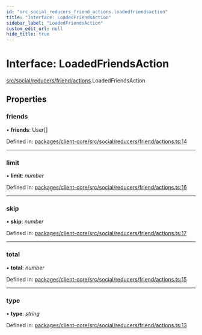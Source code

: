 ```yaml
---
id: "src_social_reducers_friend_actions.loadedfriendsaction"
title: "Interface: LoadedFriendsAction"
sidebar_label: "LoadedFriendsAction"
custom_edit_url: null
hide_title: true
---
```


# Interface: LoadedFriendsAction

[src/social/reducers/friend/actions](../modules/src_social_reducers_friend_actions.md).LoadedFriendsAction

## Properties

### friends

• **friends**: User[]

Defined in: [packages/client-core/src/social/reducers/friend/actions.ts:14](https://github.com/xr3ngine/xr3ngine/blob/77d12cea0/packages/client-core/src/social/reducers/friend/actions.ts#L14)

___

### limit

• **limit**: *number*

Defined in: [packages/client-core/src/social/reducers/friend/actions.ts:16](https://github.com/xr3ngine/xr3ngine/blob/77d12cea0/packages/client-core/src/social/reducers/friend/actions.ts#L16)

___

### skip

• **skip**: *number*

Defined in: [packages/client-core/src/social/reducers/friend/actions.ts:17](https://github.com/xr3ngine/xr3ngine/blob/77d12cea0/packages/client-core/src/social/reducers/friend/actions.ts#L17)

___

### total

• **total**: *number*

Defined in: [packages/client-core/src/social/reducers/friend/actions.ts:15](https://github.com/xr3ngine/xr3ngine/blob/77d12cea0/packages/client-core/src/social/reducers/friend/actions.ts#L15)

___

### type

• **type**: *string*

Defined in: [packages/client-core/src/social/reducers/friend/actions.ts:13](https://github.com/xr3ngine/xr3ngine/blob/77d12cea0/packages/client-core/src/social/reducers/friend/actions.ts#L13)
